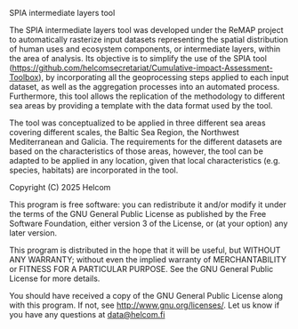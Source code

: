 SPIA intermediate layers tool

The SPIA intermediate layers tool was developed under the ReMAP project to automatically rasterize input datasets representing the spatial distribution of human uses and ecosystem components, or intermediate layers, within the area of analysis. Its objective is to simplify the use of the SPIA tool (https://github.com/helcomsecretariat/Cumulative-impact-Assessment-Toolbox), by incorporating all the geoprocessing steps applied to each input dataset, as well as the aggregation processes into an automated process. Furthermore, this tool allows the replication of the methodology to different sea areas by providing a template with the data format used by the tool.

The tool was conceptualized to be applied in three different sea areas covering different scales, the Baltic Sea Region, the Northwest Mediterranean and Galicia. The requirements for the different datasets are based on the characteristics of those areas, however, the tool can be adapted to be applied in any location, given that local characteristics (e.g. species, habitats) are incorporated in the tool.

Copyright (C) 2025 Helcom

This program is free software: you can redistribute it and/or modify it under the terms of the GNU General Public License as published by the Free Software Foundation, either version 3 of the License, or (at your option) any later version.

This program is distributed in the hope that it will be useful, but WITHOUT ANY WARRANTY; without even the implied warranty of MERCHANTABILITY or FITNESS FOR A PARTICULAR PURPOSE. See the GNU General Public License for more details.

You should have received a copy of the GNU General Public License along with this program. If not, see http://www.gnu.org/licenses/. Let us know if you have any questions at data@helcom.fi
